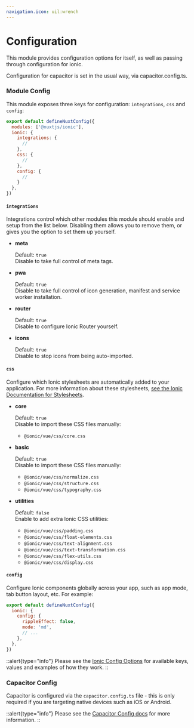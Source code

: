 ```yaml
---
navigation.icon: uil:wrench
---
```


# Configuration

This module provides configuration options for itself, as well as passing through configuration for ionic.

Configuration for capacitor is set in the usual way, via capacitor.config.ts.

### Module Config

This module exposes three keys for configuration: `integrations`, `css` and `config`:

```js [nuxt.config.ts]
export default defineNuxtConfig({
  modules: ['@nuxtjs/ionic'],
  ionic: {
    integrations: {
      //
    },
    css: {
      //
    },
    config: {
      //
    }
  },
})
```

#### `integrations`

Integrations control which other modules this module should enable and setup from the list below. Disabling them allows you to remove them, or gives you the option to set them up yourself.

- **meta**

  Default: `true`  
  Disable to take full control of meta tags.

- **pwa**

  Default: `true`  
  Disable to take full control of icon generation, manifest and service worker installation.

- **router**

  Default: `true`  
  Disable to configure Ionic Router yourself.

- **icons**

  Default: `true`  
  Disable to stop icons from being auto-imported.

#### `css`

Configure which Ionic stylesheets are automatically added to your application. For more information about
these stylesheets, [see the Ionic Documentation for Stylesheets](https://ionicframework.com/docs/layout/global-stylesheets).

- **core**

  Default: `true`  
  Disable to import these CSS files manually:

  - `@ionic/vue/css/core.css`

- **basic**

  Default: `true`  
  Disable to import these CSS files manually:

  - `@ionic/vue/css/normalize.css`
  - `@ionic/vue/css/structure.css`
  - `@ionic/vue/css/typography.css`

- **utilities**

  Default: `false`  
  Enable to add extra Ionic CSS utilities:

  - `@ionic/vue/css/padding.css`
  - `@ionic/vue/css/float-elements.css`
  - `@ionic/vue/css/text-alignment.css`
  - `@ionic/vue/css/text-transformation.css`
  - `@ionic/vue/css/flex-utils.css`
  - `@ionic/vue/css/display.css`

#### `config`

Configure Ionic components globally across your app, such as app mode, tab button layout, etc. For example:

```js [nuxt.config.ts]
export default defineNuxtConfig({
  ionic: {
    config: {
      rippleEffect: false,
      mode: 'md',
      // ...
    },
  },
})
```

::alert{type="info"}
Please see the [Ionic Config Options](https://ionicframework.com/docs/vue/config#config-options) for available keys, values
and examples of how they work.
::

### Capacitor Config

Capacitor is configured via the `capacitor.config.ts` file - this is only required if you are targeting native devices such as iOS or Android.

::alert{type="info"}
Please see the [Capacitor Config docs](https://capacitorjs.com/docs/config) for more information.
::
